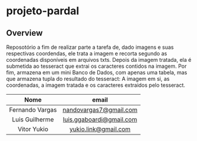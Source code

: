 # projeto-pardal

## Overview
Reposotório a fim de realizar parte a tarefa de, dado imagens e suas respectivas coordendas, ele trata a imagem e recorta segundo as coordenadas disponíveis em arquivos txts. 
Depois da imagem tratada, ela é submetida ao tesseract que extrai os caracteres contidos na imagem.
Por fim, armazena em um mini Banco de Dados, com apenas uma tabela, mas que armazena tupla do resultado do tesseract: A imagem em si, as coordenadas, a imagem tratada e os caracteres extraidos pelo tesseract.

|      Nome       |           email          |
|:---------------:|:------------------------:|
| Fernando Vargas |  nandovargas7@gmail.com  |
|  Luis Guilherme | luis.ggaboardi@gmail.com |
|   Vitor Yukio   |   yukio.link@gmail.com   |
